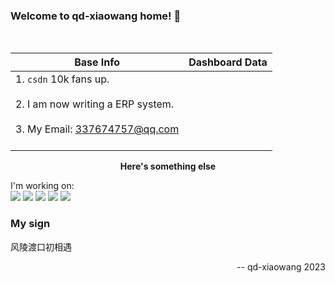 <h3> Welcome to qd-xiaowang home! 👋 </h3> <br/>

| Base Info                                                    | Dashboard Data                                               |
| ------------------------------------------------------------ | ------------------------------------------------------------ |
| 1. ```csdn``` 10k fans up.<br/><br/>2. I am now writing a ERP system.<br/><br/>3. My Email: 337674757@qq.com<br/><br/> | <img align="center" src="https://github-readme-stats.vercel.app/api?username=qd-xiaowang&show_icons=true&theme=buefy&hide_border=true" alt="" /> <img align="center" src="https://github-readme-stats.vercel.app/api/top-langs/?username=qd-xiaowang&layout=compact&theme=buefy&hide_border=true" alt="" /> |

<div align="center"><b>Here's something else</b></div>

I'm working on:<br />
![](https://img.shields.io/badge/-Vue-brightgreen)  ![](https://img.shields.io/badge/-Python-red) ![](https://img.shields.io/badge/-TypeScript-blue) ![](https://img.shields.io/badge/-JaveScript-yellow) ![](https://img.shields.io/badge/-Nodejs-success)

### My sign

风陵渡口初相遇

<div align="right">-- qd-xiaowang 2023</div>
